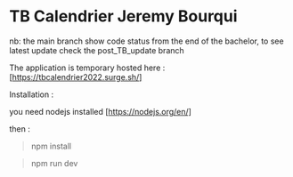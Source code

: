 # TB Calendrier Jeremy Bourqui

nb: the main branch show code status from the end of the bachelor, to see latest update check the post_TB_update branch

The application is temporary hosted here : [https://tbcalendrier2022.surge.sh/] 

Installation :

you need nodejs installed [https://nodejs.org/en/]

then :

>npm install

>npm run dev